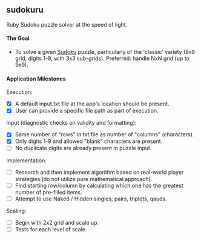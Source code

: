## sudokuru
Ruby Sudoku puzzle solver at the speed of light.

#### The Goal
* To solve a given [Sudoku](https://en.wikipedia.org/wiki/Sudoku) puzzle, particularly of the 'classic' variety (9x9 grid, digits 1-9, with 3x3 sub-grids). Preferred: handle NxN grid (up to 9x9).

#### Application Milestones
Execution:
- [X] A default input.txt file at the app's location should be present.
- [X] User can provide a specific file path as part of execution.

Input (diagnostic checks on validity and formatting):
- [X] Same number of "rows" in txt file as number of "columns" (characters).
- [X] Only digits 1-9 and allowed "blank" characters are present.
- [ ] No duplicate digits are already present in puzzle input.

Implementation:
- [ ] Research and then implement algorithm based on real-world player strategies (do not utilize pure mathematical approach).
- [ ] Find starting row/column by calculating which one has the greatest number of pre-filled items.
- [ ] Attempt to use Naked / Hidden singles, pairs, triplets, qauds.

Scaling:
- [ ] Begin with 2x2 grid and scale up.
- [ ] Tests for each level of scale.
